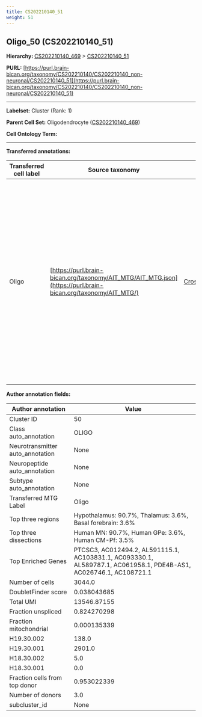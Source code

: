 ```yaml
---
title: CS202210140_51
weight: 51
---
```

## Oligo_50 (CS202210140_51)
<b>Hierarchy: </b>
[CS202210140_469](../CS202210140_469) >
[CS202210140_51](../CS202210140_51)

**PURL:** [https://purl.brain-bican.org/taxonomy/CS202210140/CS202210140_non-neuronal/CS202210140_51](https://purl.brain-bican.org/taxonomy/CS202210140/CS202210140_non-neuronal/CS202210140_51)

---


**Labelset:** Cluster (Rank: 1)

**Parent Cell Set:** Oligodendrocyte ([CS202210140_469](../CS202210140_469))



**Cell Ontology Term:** 

[MARKER GENES.]: #


---

[TRANSFERRED ANNOTATIONS.]: #


**Transferred annotations:**

| Transferred cell label | Source taxonomy | Source node accession | Algorithm name | Comment |
|------------------------|-----------------|-----------------------|----------------|---------|
|Oligo|[https://purl.brain-bican.org/taxonomy/AIT_MTG/AIT_MTG.json](https://purl.brain-bican.org/taxonomy/AIT_MTG/)|[CrossArea_subclass:491edde6ce](https://purl.brain-bican.org/taxonomy/AIT_MTG/CrossArea_subclass_491edde6ce)||We performed PCA (50 components) on our full dataset, trained a random forest classifier (scikit-learn, class_ weight=‘balanced’, max_depth=50) on the MTG labels, and then predicted labels for all cells. We labeled each cluster with the mode of its constituent cells if two conditions were met: more than 0.8 of predicted labels matched the mode, and the mean probability of these pre- dictions was greater than 0.8.|

[AUTHOR ANNOTATION FIELDS.]: #


**Author annotation fields:**

| Author annotation | Value |
|-------------------|-------|
|Cluster ID|50|
|Class auto_annotation|OLIGO|
|Neurotransmitter auto_annotation|None|
|Neuropeptide auto_annotation|None|
|Subtype auto_annotation|None|
|Transferred MTG Label|Oligo|
|Top three regions|Hypothalamus: 90.7%, Thalamus: 3.6%, Basal forebrain: 3.6%|
|Top three dissections|Human MN: 90.7%, Human GPe: 3.6%, Human CM-Pf: 3.5%|
|Top Enriched Genes|PTCSC3, AC012494.2, AL591115.1, AC103831.1, AC093330.1, AL589787.1, AC061958.1, PDE4B-AS1, AC026746.1, AC108721.1|
|Number of cells|3044.0|
|DoubletFinder score|0.038043685|
|Total UMI|13546.87155|
|Fraction unspliced|0.824270298|
|Fraction mitochondrial|0.000135339|
|H19.30.002|138.0|
|H19.30.001|2901.0|
|H18.30.002|5.0|
|H18.30.001|0.0|
|Fraction cells from top donor|0.953022339|
|Number of donors|3.0|
|subcluster_id|None|
